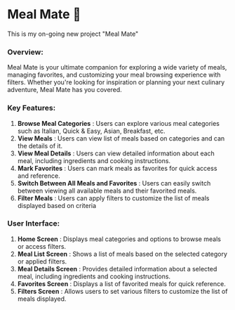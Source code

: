 # Meal Mate 🍴

This is my on-going new project "Meal Mate"

### Overview:
Meal Mate is your ultimate companion for exploring a wide variety of meals, managing favorites, and customizing your meal browsing experience with filters. Whether you're looking for inspiration or planning your next culinary adventure, Meal Mate has you covered.

### Key Features:
1. **Browse Meal Categories** : Users can explore various meal categories such as Italian, Quick & Easy, Asian, Breakfast, etc.
2. **View Meals** : Users can view list of meals based on categories and can the details of it.
3. **View Meal Details** : Users can view detailed information about each meal, including ingredients and cooking instructions.
4. **Mark Favorites** : Users can mark meals as favorites for quick access and reference.
5. **Switch Between All Meals and Favorites** : Users can easily switch between viewing all available meals and their favorited meals.
6. **Filter Meals** : Users can apply filters to customize the list of meals displayed based on criteria

### User Interface:
1. **Home Screen** : Displays meal categories and options to browse meals or access filters.
2. **Meal List Screen** : Shows a list of meals based on the selected category or applied filters.
3. **Meal Details Screen** : Provides detailed information about a selected meal, including ingredients and cooking instructions.
4. **Favorites Screen** : Displays a list of favorited meals for quick reference.
5. **Filters Screen** : Allows users to set various filters to customize the list of meals displayed.
